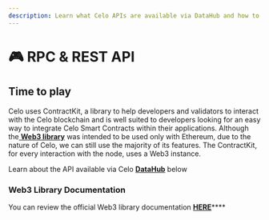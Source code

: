 ```yaml
---
description: Learn what Celo APIs are available via DataHub and how to use them
---
```


# 🎮 RPC & REST API

## Time to play

Celo uses ContractKit, a library to help developers and validators to interact with the Celo blockchain and is well suited to developers looking for an easy way to integrate Celo Smart Contracts within their applications. Although the[ **Web3 library**](https://web3js.readthedocs.io/) was intended to be used only with Ethereum, due to the nature of Celo, we can still use the majority of its features. The ContractKit, for every interaction with the node, uses a Web3 instance.

Learn about the API available via Celo [**DataHub**](https://datahub.figment.io/sign_up?service=celo) below

### Web3 Library Documentation

You can review the official Web3 library documentation [**HERE**](https://web3js.readthedocs.io/en/v1.4.0/)\*\*\*\*

